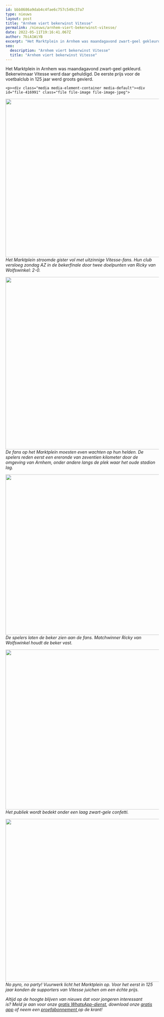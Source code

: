 ```yaml
---
id: bbb8686a9dab4c4fae6c757c549c37a7
type: nieuws
layout: post
title: "Arnhem viert bekerwinst Vitesse"
permalink: /nieuws/arnhem-viert-bekerwinst-vitesse/
date: 2022-05-11T19:16:41.067Z
author: 7biA1WiYB
excerpt: "Het Marktplein in Arnhem was maandagavond zwart-geel gekleurd. Bekerwinnaar Vitesse werd daar gehuldigd. De eerste prijs voor de voetbalclub in 125 jaar werd groots gevierd.  "
seo:
  description: "Arnhem viert bekerwinst Vitesse"
  title: "Arnhem viert bekerwinst Vitesse"
---
```

Het Marktplein in Arnhem was maandagavond zwart-geel gekleurd. Bekerwinnaar Vitesse werd daar gehuldigd. De eerste prijs voor de voetbalclub in 125 jaar werd groots gevierd.  

    <p><div class="media media-element-container media-default"><div id="file-416991" class="file file-image file-image-jpeg">

        
  
  <div class="content">
    <img title="Foto: ANP" height="519" width="850" class="media-element file-default" data-delta="1" src="https://7dagen.netlify.app/sites/default/files/Publiek%20sjaals%20ANP-50953688.jpg" alt="">  </div>

  
</div>
</div><em>Het Marktplein stroomde gister vol met uitzinnige Vitesse-fans. Hun club versloeg zondag AZ in de bekerfinale door twee doelpunten van Ricky van Wolfswinkel: 2-0.</em>
<p><div class="media media-element-container media-default"><div id="file-416995" class="file file-image file-image-jpeg">

        
  
  <div class="content">
    <img title="Foto: ANP" height="565" width="855" class="media-element file-default" data-delta="1" src="https://7dagen.netlify.app/sites/default/files/Publiek%20Sjaals%202%20ANP-50954315.jpg" alt="">  </div>

  
</div>
</div><em>De fans op het Marktplein moesten even wachten op hun helden. De spelers reden eerst een ereronde van zeventien kilometer door de omgeving van Arnhem, onder andere langs de plek waar het oude stadion lag.</em>
<p><div class="media media-element-container media-default"><div id="file-416992" class="file file-image file-image-jpeg">

        
  
  <div class="content">
    <img title="Foto: ANP" height="526" width="855" class="media-element file-default" data-delta="1" src="https://7dagen.netlify.app/sites/default/files/Team%20podium%20ANP-50955160.jpg" alt="">  </div>

  
</div>
</div><em>De spelers laten de beker zien aan de fans. Matchwinner Ricky van Wolfswinkel houdt de beker vast.</em>
<p><div class="media media-element-container media-default"><div id="file-416993" class="file file-image file-image-jpeg">

        
  
  <div class="content">
    <img title="Foto: ANP" height="524" width="850" class="media-element file-default" data-delta="1" src="https://7dagen.netlify.app/sites/default/files/Publiek%20Confettie%20ANP-50955060.jpg" alt="">  </div>

  
</div>
</div><em>Het publiek wordt bedekt onder een laag zwart-gele confetti.</em>
<p><div class="media media-element-container media-default"><div id="file-416994" class="file file-image file-image-jpeg">

        
  
  <div class="content">
    <img title="Foto: ANP" height="534" width="850" class="media-element file-default" data-delta="1" src="https://7dagen.netlify.app/sites/default/files/Publiek%20Pyro%202%20ANP-50955246.jpg" alt="">  </div>

  
</div>
</div><em>No pyro, no party! Vuurwerk licht het Marktplein op. Voor het eerst in 125 jaar konden de supporters van Vitesse juichen om een échte prijs.</em>
<p><em>Altijd op de hoogte blijven van nieuws dat voor jongeren interessant is? Meld je aan voor onze <a href="https://7dagen.netlify.app/whatsapp">gratis WhatsApp-dienst</a>, download onze <a href="https://7dagen.netlify.app/app">gratis app</a> of neem een <a href="https://abonneren.sevendays.nl/abonneren/abonnementen/ae/artikel">proefabonnement </a>op de krant!</em></p>  
